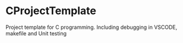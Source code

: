 # CProjectTemplate
Project template for C programming. Including debugging in VSCODE, makefile and Unit testing
